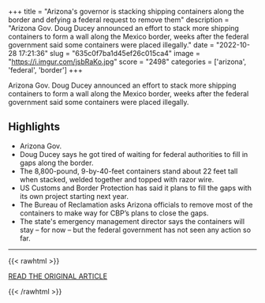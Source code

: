 +++
title = "Arizona's governor is stacking shipping containers along the border and defying a federal request to remove them"
description = "Arizona Gov. Doug Ducey announced an effort to stack more shipping containers to form a wall along the Mexico border, weeks after the federal government said some containers were placed illegally."
date = "2022-10-28 17:21:36"
slug = "635c0f7ba1d45ef26c015ca4"
image = "https://i.imgur.com/jsbRaKo.jpg"
score = "2498"
categories = ['arizona', 'federal', 'border']
+++

Arizona Gov. Doug Ducey announced an effort to stack more shipping containers to form a wall along the Mexico border, weeks after the federal government said some containers were placed illegally.

## Highlights

- Arizona Gov.
- Doug Ducey says he got tired of waiting for federal authorities to fill in gaps along the border.
- The 8,800-pound, 9-by-40-feet containers stand about 22 feet tall when stacked, welded together and topped with razor wire.
- US Customs and Border Protection has said it plans to fill the gaps with its own project starting next year.
- The Bureau of Reclamation asks Arizona officials to remove most of the containers to make way for CBP’s plans to close the gaps.
- The state's emergency management director says the containers will stay – for now – but the federal government has not seen any action so far.

---

{{< rawhtml >}}
  <p class="article-category">
    <a target="_blank" href="https://www.cnn.com/2022/10/28/us/border-arizona-shipping-containers-cec/index.html">READ THE ORIGINAL ARTICLE</a>
  </p>
{{< /rawhtml >}}
